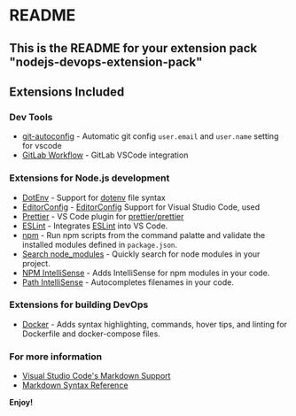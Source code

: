 # README

## This is the README for your extension pack "nodejs-devops-extension-pack"

## Extensions Included

### Dev Tools

- [git-autoconfig](https://marketplace.visualstudio.com/items?itemName=shyykoserhiy.git-autoconfig) - Automatic git config `user.email` and `user.name` setting for vscode
- [GitLab Workflow](https://marketplace.visualstudio.com/items?itemName=fatihacet.gitlab-workflow) - GitLab VSCode integration

### Extensions for Node.js development

- [DotEnv](https://marketplace.visualstudio.com/items?itemName=mikestead.dotenv) - Support for [dotenv](https://medium.com/@thejasonfile/using-dotenv-package-to-create-environment-variables-33da4ac4ea8f) file syntax
- [EditorConfig](https://marketplace.visualstudio.com/items?itemName=EditorConfig.EditorConfig) - [EditorConfig](https://editorconfig.org/) Support for Visual Studio Code, used
- [Prettier](https://marketplace.visualstudio.com/items?itemName=esbenp.prettier-vscode) - VS Code plugin for [prettier/prettier](https://prettier.io/)
- [ESLint](https://marketplace.visualstudio.com/items?itemName=dbaeumer.vscode-eslint) - Integrates [ESLint](http://eslint.org/) into VS Code.
- [npm](https://marketplace.visualstudio.com/items?itemName=eg2.vscode-npm-script) - Run npm scripts from the command palatte and validate the installed modules defined in `package.json`.
- [Search node_modules](https://marketplace.visualstudio.com/items?itemName=jasonnutter.search-node-modules) - Quickly search for node modules in your project.
- [NPM IntelliSense](https://marketplace.visualstudio.com/items?itemName=christian-kohler.npm-intellisense) - Adds IntelliSense for npm modules in your code.
- [Path IntelliSense](https://marketplace.visualstudio.com/items?itemName=christian-kohler.path-intellisense) - Autocompletes filenames in your code.

### Extensions for building DevOps

- [Docker](https://marketplace.visualstudio.com/items?itemName=PeterJausovec.vscode-docker) - Adds syntax highlighting, commands, hover tips, and linting for Dockerfile and docker-compose files.

### For more information

- [Visual Studio Code's Markdown Support](http://code.visualstudio.com/docs/languages/markdown)
- [Markdown Syntax Reference](https://help.github.com/articles/markdown-basics/)

**Enjoy!**
